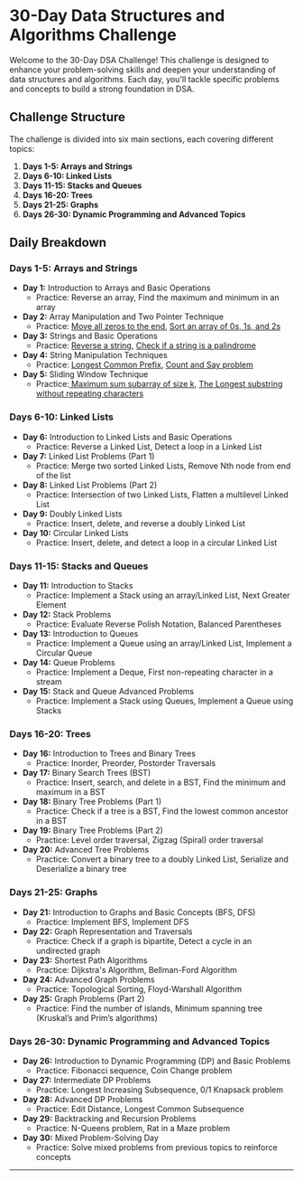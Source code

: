 # 30-Day Data Structures and Algorithms Challenge

Welcome to the 30-Day DSA Challenge! This challenge is designed to enhance your problem-solving skills and deepen your understanding of data structures and algorithms. Each day, you'll tackle specific problems and concepts to build a strong foundation in DSA.

## Challenge Structure

The challenge is divided into six main sections, each covering different topics:

1. **Days 1-5: Arrays and Strings**
2. **Days 6-10: Linked Lists**
3. **Days 11-15: Stacks and Queues**
4. **Days 16-20: Trees**
5. **Days 21-25: Graphs**
6. **Days 26-30: Dynamic Programming and Advanced Topics**

## Daily Breakdown

### Days 1-5: Arrays and Strings

- **Day 1:** Introduction to Arrays and Basic Operations
  - Practice: Reverse an array, Find the maximum and minimum in an array
- **Day 2:** Array Manipulation and Two Pointer Technique
  - Practice: [Move all zeros to the end](https://www.geeksforgeeks.org/problems/move-all-zeroes-to-end-of-array0751/1), [Sort an array of 0s, 1s, and 2s](https://www.geeksforgeeks.org/problems/sort-an-array-of-0s-1s-and-2s4231/1?page=1&sortBy=submissions)
- **Day 3:** Strings and Basic Operations
  - Practice: [Reverse a string](https://www.geeksforgeeks.org/problems/string-reversalunpublished-for-now5324/1), [Check if a string is a palindrome](https://www.geeksforgeeks.org/problems/palindrome-string0817/1)
- **Day 4:** String Manipulation Techniques
  - Practice: [Longest Common Prefix](https://www.geeksforgeeks.org/problems/longest-common-prefix-in-an-array5129/1), [Count and Say problem](https://leetcode.com/problems/count-and-say/description/)
- **Day 5:** Sliding Window Technique
  - Practice:[ Maximum sum subarray of size k](https://www.geeksforgeeks.org/problems/max-sum-subarray-of-size-k5313/1), [The Longest substring without repeating characters](https://leetcode.com/problems/longest-substring-without-repeating-characters/submissions/1361550486/)

### Days 6-10: Linked Lists

- **Day 6:** Introduction to Linked Lists and Basic Operations
  - Practice: Reverse a Linked List, Detect a loop in a Linked List
- **Day 7:** Linked List Problems (Part 1)
  - Practice: Merge two sorted Linked Lists, Remove Nth node from end of the list
- **Day 8:** Linked List Problems (Part 2)
  - Practice: Intersection of two Linked Lists, Flatten a multilevel Linked List
- **Day 9:** Doubly Linked Lists
  - Practice: Insert, delete, and reverse a doubly Linked List
- **Day 10:** Circular Linked Lists
  - Practice: Insert, delete, and detect a loop in a circular Linked List

### Days 11-15: Stacks and Queues

- **Day 11:** Introduction to Stacks
  - Practice: Implement a Stack using an array/Linked List, Next Greater Element
- **Day 12:** Stack Problems
  - Practice: Evaluate Reverse Polish Notation, Balanced Parentheses
- **Day 13:** Introduction to Queues
  - Practice: Implement a Queue using an array/Linked List, Implement a Circular Queue
- **Day 14:** Queue Problems
  - Practice: Implement a Deque, First non-repeating character in a stream
- **Day 15:** Stack and Queue Advanced Problems
  - Practice: Implement a Stack using Queues, Implement a Queue using Stacks

### Days 16-20: Trees

- **Day 16:** Introduction to Trees and Binary Trees
  - Practice: Inorder, Preorder, Postorder Traversals
- **Day 17:** Binary Search Trees (BST)
  - Practice: Insert, search, and delete in a BST, Find the minimum and maximum in a BST
- **Day 18:** Binary Tree Problems (Part 1)
  - Practice: Check if a tree is a BST, Find the lowest common ancestor in a BST
- **Day 19:** Binary Tree Problems (Part 2)
  - Practice: Level order traversal, Zigzag (Spiral) order traversal
- **Day 20:** Advanced Tree Problems
  - Practice: Convert a binary tree to a doubly Linked List, Serialize and Deserialize a binary tree

### Days 21-25: Graphs

- **Day 21:** Introduction to Graphs and Basic Concepts (BFS, DFS)
  - Practice: Implement BFS, Implement DFS
- **Day 22:** Graph Representation and Traversals
  - Practice: Check if a graph is bipartite, Detect a cycle in an undirected graph
- **Day 23:** Shortest Path Algorithms
  - Practice: Dijkstra's Algorithm, Bellman-Ford Algorithm
- **Day 24:** Advanced Graph Problems
  - Practice: Topological Sorting, Floyd-Warshall Algorithm
- **Day 25:** Graph Problems (Part 2)
  - Practice: Find the number of islands, Minimum spanning tree (Kruskal’s and Prim’s algorithms)

### Days 26-30: Dynamic Programming and Advanced Topics

- **Day 26:** Introduction to Dynamic Programming (DP) and Basic Problems
  - Practice: Fibonacci sequence, Coin Change problem
- **Day 27:** Intermediate DP Problems
  - Practice: Longest Increasing Subsequence, 0/1 Knapsack problem
- **Day 28:** Advanced DP Problems
  - Practice: Edit Distance, Longest Common Subsequence
- **Day 29:** Backtracking and Recursion Problems
  - Practice: N-Queens problem, Rat in a Maze problem
- **Day 30:** Mixed Problem-Solving Day
  - Practice: Solve mixed problems from previous topics to reinforce concepts

---

